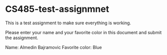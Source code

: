 # CS485-test-assignmnet
This is a test assignment to make sure everything is working.

Please enter your name and your favorite color in this document and submit the assignment.

Name: Almedin Bajramovic
Favorite color: Blue
